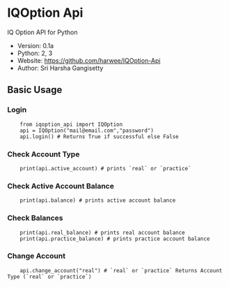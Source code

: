 

# IQOption Api

IQ Option API for Python

* Version: 0.1a
* Python: 2, 3
* Website: https://github.com/harwee/IQOption-Api
* Author: Sri Harsha Gangisetty

## Basic Usage

### Login
        from iqoption_api import IQOption
        api = IQOption("mail@email.com","password")
        api.login() # Returns True if successful else False

### Check Account Type

        print(api.active_account) # prints `real` or `practice`

### Check Active Account Balance
        print(api.balance) # prints active account balance

### Check Balances
        print(api.real_balance) # prints real account balance
        print(api.practice_balance) # prints practice account balance

### Change Account
        api.change_account("real") # `real` or `practice` Returns Account Type (`real` or `practice`)
